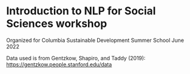 # Introduction to NLP for Social Sciences workshop
Organized for Columbia Sustainable Development Summer School 
June 2022

Data used is from Gentzkow, Shapiro, and Taddy (2019): https://gentzkow.people.stanford.edu/data
